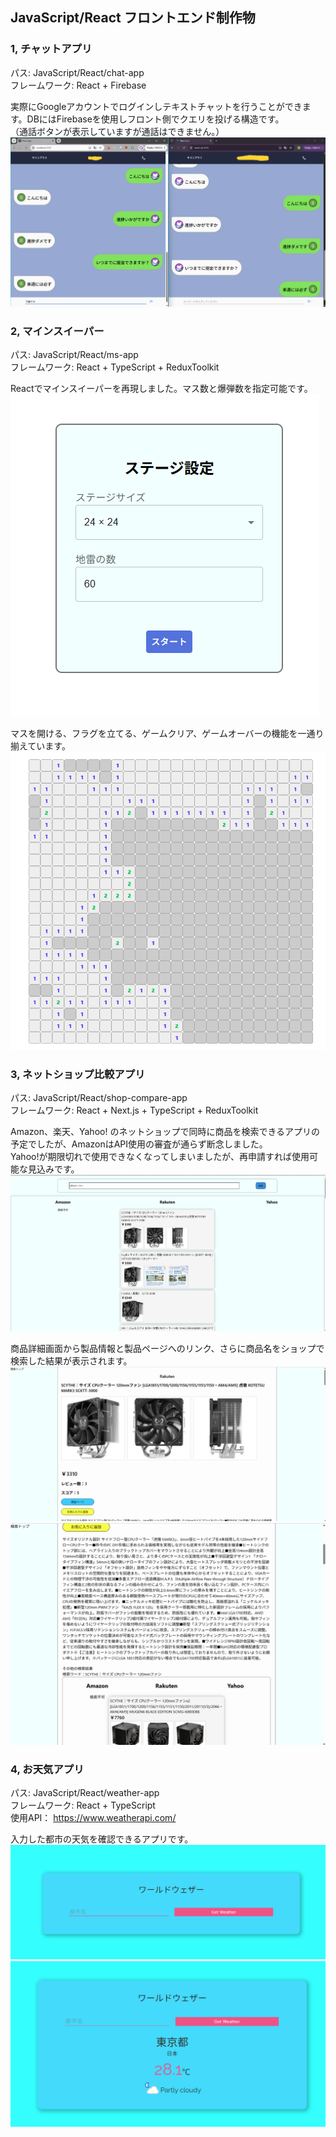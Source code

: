 ## JavaScript/React フロントエンド制作物  
  
### 1, チャットアプリ  
パス: JavaScript/React/chat-app  
フレームワーク: React + Firebase  
  
実際にGoogleアカウントでログインしテキストチャットを行うことができます。DBにはFirebaseを使用しフロント側でクエリを投げる構造です。  
（通話ボタンが表示していますが通話はできません。）  
![chat_app_01](others/readme_images/chat_app_01.png)  
  
  
### 2, マインスイーパー  
パス: JavaScript/React/ms-app  
フレームワーク: React + TypeScript + ReduxToolkit  
  
Reactでマインスイーパーを再現しました。マス数と爆弾数を指定可能です。  
![ms_app_01](others/readme_images/ms_app_01.png)  
  
マスを開ける、フラグを立てる、ゲームクリア、ゲームオーバーの機能を一通り揃えています。  
![ms_app_02](others/readme_images/ms_app_02.png)  
  
  
### 3, ネットショップ比較アプリ  
パス: JavaScript/React/shop-compare-app  
フレームワーク: React + Next.js + TypeScript + ReduxToolkit  
  
Amazon、楽天、Yahoo! のネットショップで同時に商品を検索できるアプリの予定でしたが、AmazonはAPI使用の審査が通らず断念しました。  
Yahoo!が期限切れで使用できなくなってしまいましたが、再申請すれば使用可能な見込みです。  
![shop_compare_app_01](others/readme_images/shop_compare_app_01.png)  
  
商品詳細画面から製品情報と製品ページへのリンク、さらに商品名をショップで検索した結果が表示されます。  
![shop_compare_app_02](others/readme_images/shop_compare_app_02.png)  
![shop_compare_app_03](others/readme_images/shop_compare_app_03.png)  
  
  
### 4, お天気アプリ  
パス: JavaScript/React/weather-app  
フレームワーク: React + TypeScript  
使用API： https://www.weatherapi.com/  
  
入力した都市の天気を確認できるアプリです。  
![wheather_app_01](others/readme_images/wheather_app_01.png)  
![wheather_app_02](others/readme_images/wheather_app_02.png)  
